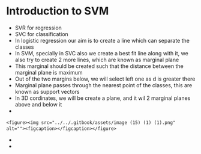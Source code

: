 # Introduction to SVM

* SVR for regression
* SVC for classification
* In logistic regression our aim is to create a line which can separate the classes
* In SVM, specially in SVC also we create a best fit line along with it, we also try to create 2 more lines, which are known as marginal plane
* This marginal should be created such that the distance between the marginal plane is maximum
* Out of the two margins below, we will select left one as d is greater there
* Marginal plane passes through the nearest point of the classes, this are known as support vectors
* In 3D cordinates, we will be create a plane, and it wil 2 marginal planes above and below it
*

    <figure><img src="../../.gitbook/assets/image (15) (1) (1).png" alt=""><figcaption></figcaption></figure>
* &#x20;
*
